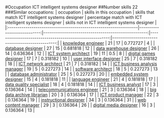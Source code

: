 #Occupation ICT intelligent systems designer
##Number skills 22
###Similar occupations:
| occupation                                                        |   skills in this occupation |   skills that match ICT intelligent systems designer |   percentage match with ICT intelligent systems designer |   skills not in ICT intelligent systems designer |
|:------------------------------------------------------------------|----------------------------:|-----------------------------------------------------:|---------------------------------------------------------:|-------------------------------------------------:|
| [knowledge engineer](knowledge_engineer.md)                       |                          21 |                                                   17 |                                                 0.772727 |                                                4 |
| [database designer](database_designer.md)                         |                          27 |                                                   15 |                                                 0.681818 |                                               12 |
| [data warehouse designer](data_warehouse_designer.md)             |                          26 |                                                   14 |                                                 0.636364 |                                               12 |
| [ICT system architect](ICT_system_architect.md)                   |                          19 |                                                   11 |                                                 0.5      |                                                8 |
| [digital games designer](digital_games_designer.md)               |                          17 |                                                    7 |                                                 0.318182 |                                               10 |
| [user interface designer](user_interface_designer.md)             |                          25 |                                                    7 |                                                 0.318182 |                                               18 |
| [ICT network architect](ICT_network_architect.md)                 |                          21 |                                                    7 |                                                 0.318182 |                                               14 |
| [ICT business analysis manager](ICT_business_analysis_manager.md) |                          19 |                                                    5 |                                                 0.227273 |                                               14 |
| [software architect](software_architect.md)                       |                          18 |                                                    5 |                                                 0.227273 |                                               13 |
| [database administrator](database_administrator.md)               |                          25 |                                                    5 |                                                 0.227273 |                                               20 |
| [embedded system designer](embedded_system_designer.md)           |                          15 |                                                    4 |                                                 0.181818 |                                               11 |
| [language engineer](language_engineer.md)                         |                          21 |                                                    4 |                                                 0.181818 |                                               17 |
| [data quality specialist](data_quality_specialist.md)             |                          18 |                                                    4 |                                                 0.181818 |                                               14 |
| [ICT business analyst](ICT_business_analyst.md)                   |                          17 |                                                    3 |                                                 0.136364 |                                               14 |
| [telecommunications engineer](telecommunications_engineer.md)     |                          21 |                                                    3 |                                                 0.136364 |                                               18 |
| [big data archive librarian](big_data_archive_librarian.md)       |                          20 |                                                    3 |                                                 0.136364 |                                               17 |
| [ICT product manager](ICT_product_manager.md)                     |                          22 |                                                    3 |                                                 0.136364 |                                               19 |
| [instructional designer](instructional_designer.md)               |                          34 |                                                    3 |                                                 0.136364 |                                               31 |
| [web content manager](web_content_manager.md)                     |                          29 |                                                    3 |                                                 0.136364 |                                               26 |
| [digital media designer](digital_media_designer.md)               |                          16 |                                                    3 |                                                 0.136364 |                                               13 |
